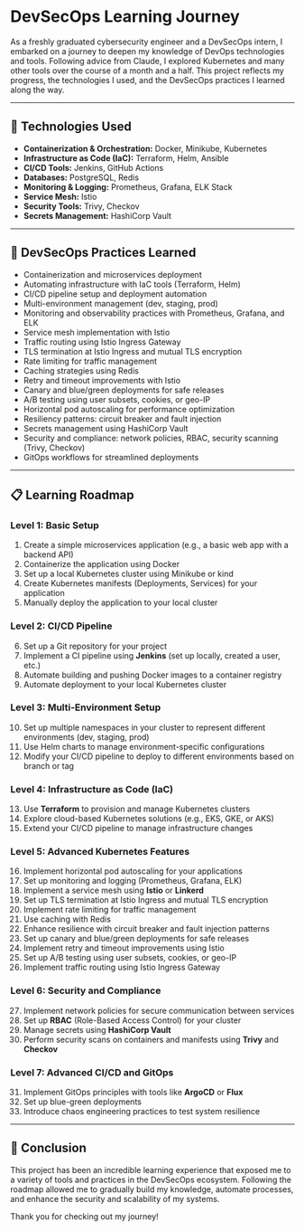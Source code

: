 # DevSecOps Learning Journey

As a freshly graduated cybersecurity engineer and a DevSecOps intern, I embarked on a journey to deepen my knowledge of DevOps technologies and tools. Following advice from Claude, I explored Kubernetes and many other tools over the course of a month and a half. This project reflects my progress, the technologies I used, and the DevSecOps practices I learned along the way.

---

## 🚀 Technologies Used

- **Containerization & Orchestration:** Docker, Minikube, Kubernetes  
- **Infrastructure as Code (IaC):** Terraform, Helm, Ansible 
- **CI/CD Tools:** Jenkins, GitHub Actions  
- **Databases:** PostgreSQL, Redis  
- **Monitoring & Logging:** Prometheus, Grafana, ELK Stack  
- **Service Mesh:** Istio  
- **Security Tools:** Trivy, Checkov  
- **Secrets Management:** HashiCorp Vault  

---

## 📑 DevSecOps Practices Learned

- Containerization and microservices deployment  
- Automating infrastructure with IaC tools (Terraform, Helm)  
- CI/CD pipeline setup and deployment automation  
- Multi-environment management (dev, staging, prod)  
- Monitoring and observability practices with Prometheus, Grafana, and ELK  
- Service mesh implementation with Istio  
- Traffic routing using Istio Ingress Gateway  
- TLS termination at Istio Ingress and mutual TLS encryption  
- Rate limiting for traffic management  
- Caching strategies using Redis  
- Retry and timeout improvements with Istio  
- Canary and blue/green deployments for safe releases  
- A/B testing using user subsets, cookies, or geo-IP  
- Horizontal pod autoscaling for performance optimization  
- Resiliency patterns: circuit breaker and fault injection  
- Secrets management using HashiCorp Vault  
- Security and compliance: network policies, RBAC, security scanning (Trivy, Checkov)  
- GitOps workflows for streamlined deployments  

---

## 📋 Learning Roadmap

### **Level 1: Basic Setup**
1. Create a simple microservices application (e.g., a basic web app with a backend API)  
2. Containerize the application using Docker  
3. Set up a local Kubernetes cluster using Minikube or kind  
4. Create Kubernetes manifests (Deployments, Services) for your application  
5. Manually deploy the application to your local cluster  

### **Level 2: CI/CD Pipeline**
6. Set up a Git repository for your project  
7. Implement a CI pipeline using **Jenkins** (set up locally, created a user, etc.)  
8. Automate building and pushing Docker images to a container registry  
9. Automate deployment to your local Kubernetes cluster  

### **Level 3: Multi-Environment Setup**
10. Set up multiple namespaces in your cluster to represent different environments (dev, staging, prod)  
11. Use Helm charts to manage environment-specific configurations  
12. Modify your CI/CD pipeline to deploy to different environments based on branch or tag  

### **Level 4: Infrastructure as Code (IaC)**
13. Use **Terraform** to provision and manage Kubernetes clusters  
14. Explore cloud-based Kubernetes solutions (e.g., EKS, GKE, or AKS)  
15. Extend your CI/CD pipeline to manage infrastructure changes  

### **Level 5: Advanced Kubernetes Features**
16. Implement horizontal pod autoscaling for your applications  
17. Set up monitoring and logging (Prometheus, Grafana, ELK)  
18. Implement a service mesh using **Istio** or **Linkerd**  
19. Set up TLS termination at Istio Ingress and mutual TLS encryption  
20. Implement rate limiting for traffic management  
21. Use caching with Redis  
22. Enhance resilience with circuit breaker and fault injection patterns  
23. Set up canary and blue/green deployments for safe releases  
24. Implement retry and timeout improvements using Istio  
25. Set up A/B testing using user subsets, cookies, or geo-IP  
26. Implement traffic routing using Istio Ingress Gateway  

### **Level 6: Security and Compliance**
27. Implement network policies for secure communication between services  
28. Set up **RBAC** (Role-Based Access Control) for your cluster  
29. Manage secrets using **HashiCorp Vault**  
30. Perform security scans on containers and manifests using **Trivy** and **Checkov**  

### **Level 7: Advanced CI/CD and GitOps**
31. Implement GitOps principles with tools like **ArgoCD** or **Flux**  
32. Set up blue-green deployments  
33. Introduce chaos engineering practices to test system resilience  

---

## 🎯 Conclusion

This project has been an incredible learning experience that exposed me to a variety of tools and practices in the DevSecOps ecosystem. Following the roadmap allowed me to gradually build my knowledge, automate processes, and enhance the security and scalability of my systems.  

Thank you for checking out my journey!

